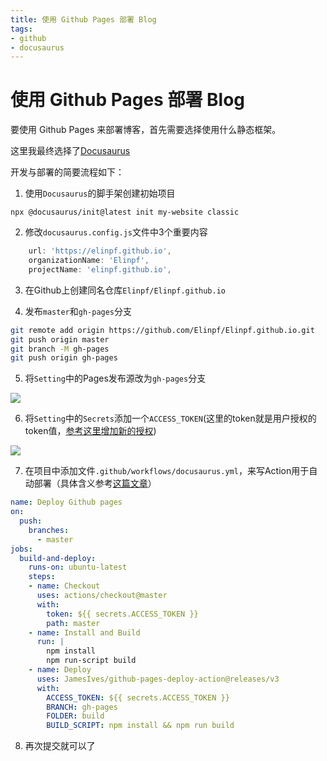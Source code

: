 ```yaml
---
title: 使用 Github Pages 部署 Blog
tags: 
- github
- docusaurus
---
```


# 使用 Github Pages 部署 Blog

要使用 Github Pages 来部署博客，首先需要选择使用什么静态框架。

这里我最终选择了[Docusaurus](https://docusaurus.io/zh-CN/docs)

开发与部署的简要流程如下：
1. 使用`Docusaurus`的脚手架创建初始项目
```
npx @docusaurus/init@latest init my-website classic
```

2. 修改`docusaurus.config.js`文件中3个重要内容

```js
    url: 'https://elinpf.github.io',
    organizationName: 'Elinpf', 
    projectName: 'elinpf.github.io', 
```

3. 在Github上创建同名仓库`Elinpf/Elinpf.github.io`

4. 发布`master`和`gh-pages`分支

```bash
git remote add origin https://github.com/Elinpf/Elinpf.github.io.git
git push origin master
git branch -M gh-pages
git push origin gh-pages
```

5. 将`Setting`中的Pages发布源改为`gh-pages`分支

![](1.png)

6. 将`Setting`中的`Secrets`添加一个`ACCESS_TOKEN`(这里的token就是用户授权的token值，[参考这里增加新的授权](https://docs.github.com/en/github/authenticating-to-github/keeping-your-account-and-data-secure/creating-a-personal-access-token))

![](2.png)

7. 在项目中添加文件`.github/workflows/docusaurus.yml`，来写Action用于自动部署（具体含义参考[这篇文章](http://www.ruanyifeng.com/blog/2019/09/getting-started-with-github-actions.html)）

```yaml title=".github/workflows/docusaurus.yml"
name: Deploy Github pages
on:
  push:
    branches:
      - master
jobs:
  build-and-deploy:
    runs-on: ubuntu-latest
    steps:
    - name: Checkout
      uses: actions/checkout@master
      with:
        token: ${{ secrets.ACCESS_TOKEN }}
        path: master
    - name: Install and Build
      run: |
        npm install
        npm run-script build 
    - name: Deploy
      uses: JamesIves/github-pages-deploy-action@releases/v3
      with:
        ACCESS_TOKEN: ${{ secrets.ACCESS_TOKEN }}
        BRANCH: gh-pages
        FOLDER: build
        BUILD_SCRIPT: npm install && npm run build
```

8. 再次提交就可以了